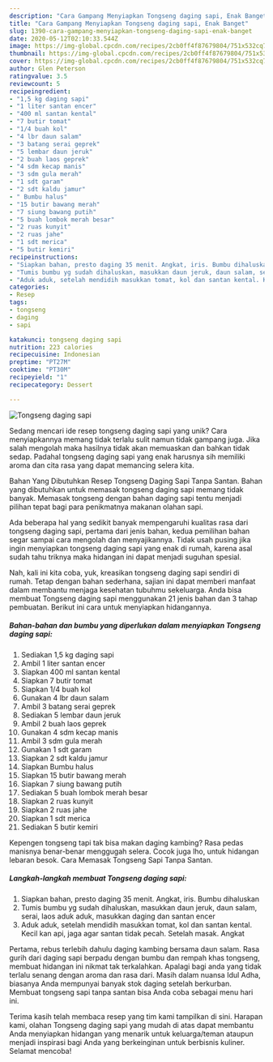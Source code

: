 ```yaml
---
description: "Cara Gampang Menyiapkan Tongseng daging sapi, Enak Banget"
title: "Cara Gampang Menyiapkan Tongseng daging sapi, Enak Banget"
slug: 1390-cara-gampang-menyiapkan-tongseng-daging-sapi-enak-banget
date: 2020-05-12T02:10:33.544Z
image: https://img-global.cpcdn.com/recipes/2cb0ff4f87679804/751x532cq70/tongseng-daging-sapi-foto-resep-utama.jpg
thumbnail: https://img-global.cpcdn.com/recipes/2cb0ff4f87679804/751x532cq70/tongseng-daging-sapi-foto-resep-utama.jpg
cover: https://img-global.cpcdn.com/recipes/2cb0ff4f87679804/751x532cq70/tongseng-daging-sapi-foto-resep-utama.jpg
author: Glen Peterson
ratingvalue: 3.5
reviewcount: 5
recipeingredient:
- "1,5 kg daging sapi"
- "1 liter santan encer"
- "400 ml santan kental"
- "7 butir tomat"
- "1/4 buah kol"
- "4 lbr daun salam"
- "3 batang serai geprek"
- "5 lembar daun jeruk"
- "2 buah laos geprek"
- "4 sdm kecap manis"
- "3 sdm gula merah"
- "1 sdt garam"
- "2 sdt kaldu jamur"
- " Bumbu halus"
- "15 butir bawang merah"
- "7 siung bawang putih"
- "5 buah lombok merah besar"
- "2 ruas kunyit"
- "2 ruas jahe"
- "1 sdt merica"
- "5 butir kemiri"
recipeinstructions:
- "Siapkan bahan, presto daging 35 menit. Angkat, iris. Bumbu dihaluskan"
- "Tumis bumbu yg sudah dihaluskan, masukkan daun jeruk, daun salam, serai, laos aduk aduk, masukkan daging dan santan encer"
- "Aduk aduk, setelah mendidih masukkan tomat, kol dan santan kental. Kecil kan api, jaga agar santan tidak pecah. Setelah masak. Angkat"
categories:
- Resep
tags:
- tongseng
- daging
- sapi

katakunci: tongseng daging sapi 
nutrition: 223 calories
recipecuisine: Indonesian
preptime: "PT27M"
cooktime: "PT30M"
recipeyield: "1"
recipecategory: Dessert

---
```



![Tongseng daging sapi](https://img-global.cpcdn.com/recipes/2cb0ff4f87679804/751x532cq70/tongseng-daging-sapi-foto-resep-utama.jpg)

Sedang mencari ide resep tongseng daging sapi yang unik? Cara menyiapkannya memang tidak terlalu sulit namun tidak gampang juga. Jika salah mengolah maka hasilnya tidak akan memuaskan dan bahkan tidak sedap. Padahal tongseng daging sapi yang enak harusnya sih memiliki aroma dan cita rasa yang dapat memancing selera kita.

Bahan Yang Dibutuhkan Resep Tongseng Daging Sapi Tanpa Santan. Bahan yang dibutuhkan untuk memasak tongseng daging sapi memang tidak banyak. Memasak tongseng dengan bahan daging sapi tentu menjadi pilihan tepat bagi para penikmatnya makanan olahan sapi.

Ada beberapa hal yang sedikit banyak mempengaruhi kualitas rasa dari tongseng daging sapi, pertama dari jenis bahan, kedua pemilihan bahan segar sampai cara mengolah dan menyajikannya. Tidak usah pusing jika ingin menyiapkan tongseng daging sapi yang enak di rumah, karena asal sudah tahu triknya maka hidangan ini dapat menjadi suguhan spesial.


Nah, kali ini kita coba, yuk, kreasikan tongseng daging sapi sendiri di rumah. Tetap dengan bahan sederhana, sajian ini dapat memberi manfaat dalam membantu menjaga kesehatan tubuhmu sekeluarga. Anda bisa membuat Tongseng daging sapi menggunakan 21 jenis bahan dan 3 tahap pembuatan. Berikut ini cara untuk menyiapkan hidangannya.

<!--inarticleads1-->

##### Bahan-bahan dan bumbu yang diperlukan dalam menyiapkan Tongseng daging sapi:

1. Sediakan 1,5 kg daging sapi
1. Ambil 1 liter santan encer
1. Siapkan 400 ml santan kental
1. Siapkan 7 butir tomat
1. Siapkan 1/4 buah kol
1. Gunakan 4 lbr daun salam
1. Ambil 3 batang serai geprek
1. Sediakan 5 lembar daun jeruk
1. Ambil 2 buah laos geprek
1. Gunakan 4 sdm kecap manis
1. Ambil 3 sdm gula merah
1. Gunakan 1 sdt garam
1. Siapkan 2 sdt kaldu jamur
1. Siapkan  Bumbu halus
1. Siapkan 15 butir bawang merah
1. Siapkan 7 siung bawang putih
1. Sediakan 5 buah lombok merah besar
1. Siapkan 2 ruas kunyit
1. Siapkan 2 ruas jahe
1. Siapkan 1 sdt merica
1. Sediakan 5 butir kemiri


Kepengen tongseng tapi tak bisa makan daging kambing? Rasa pedas manisnya benar-benar menggugah selera. Cocok juga lho, untuk hidangan lebaran besok. Cara Memasak Tongseng Sapi Tanpa Santan. 

<!--inarticleads2-->

##### Langkah-langkah membuat Tongseng daging sapi:

1. Siapkan bahan, presto daging 35 menit. Angkat, iris. Bumbu dihaluskan
1. Tumis bumbu yg sudah dihaluskan, masukkan daun jeruk, daun salam, serai, laos aduk aduk, masukkan daging dan santan encer
1. Aduk aduk, setelah mendidih masukkan tomat, kol dan santan kental. Kecil kan api, jaga agar santan tidak pecah. Setelah masak. Angkat


Pertama, rebus terlebih dahulu daging kambing bersama daun salam. Rasa gurih dari daging sapi berpadu dengan bumbu dan rempah khas tongseng, membuat hidangan ini nikmat tak terkalahkan. Apalagi bagi anda yang tidak terlalu senang dengan aroma dan rasa dari. Masih dalam nuansa Idul Adha, biasanya Anda mempunyai banyak stok daging setelah berkurban. Membuat tongseng sapi tanpa santan bisa Anda coba sebagai menu hari ini. 

Terima kasih telah membaca resep yang tim kami tampilkan di sini. Harapan kami, olahan Tongseng daging sapi yang mudah di atas dapat membantu Anda menyiapkan hidangan yang menarik untuk keluarga/teman ataupun menjadi inspirasi bagi Anda yang berkeinginan untuk berbisnis kuliner. Selamat mencoba!
